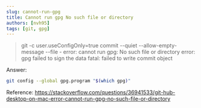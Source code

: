 ```yaml
---
slug: cannot-run-gpg
title: Cannot run gpg No such file or directory
authors: [nvh95]
tags: [git, gpg]
---
```


> git -c user.useConfigOnly=true commit --quiet --allow-empty-message --file -
> error: cannot run gpg: No such file or directory
> error: gpg failed to sign the data
> fatal: failed to write commit object

Answer:

```bash
git config --global gpg.program "$(which gpg)"

```

<!--truncate-->

Reference: https://stackoverflow.com/questions/36941533/git-hub-desktop-on-mac-error-cannot-run-gpg-no-such-file-or-directory
